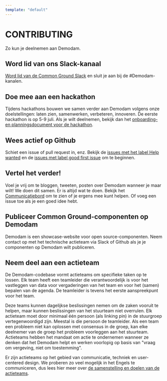 ```yaml
---
template: "default"
---
```


# CONTRIBUTING

Zo kun je deelnemen aan Demodam.

## Word lid van ons Slack-kanaal
[Word lid van de Common Ground Slack](https://join.slack.com/t/samenorganiseren/shared_invite/zt-dex1d7sk-wy11sKYWCF0qQYjJHSMW5Q) en sluit je aan bij de #Demodam-kanalen.

## Doe mee aan een hackathon
Tijdens hackathons bouwen we samen verder aan Demodam volgens onze doelstellingen: laten zien, samenwerken, verbeteren, innoveren. De eerste hackathon is op 5-9 juli. Als je wilt deelnemen, bekijk dan het [onboarding- en planningsdocument voor de hackathon](https://docs.google.com/presentation/d/1ueLpnCIA06f05uuSTop8DU9olLb0M34iR_HrjsebRfI/edit#slide=id.p).

## Wees actief op Github
Schiet een issue of pull request in, enz. Bekijk de [issues met het label Help wanted](https://github.com/demodam/demodam.org/issues?q=is%3Aissue+is%3Aopen+label%3A%22help+wanted%22) en de [issues met label good first issue](https://github.com/demodam/demodam.org/labels/good%20first%20issue) om te beginnen.

## Vertel het verder!
Voel je vrij om te bloggen, tweeten, posten over Demodam wanneer je maar wilt! We doen dit samen. Er is altijd wat te doen. Bekijk het [Communicatiebord](https://github.com/demodam/demodam.org/projects/1) om te zien of je ergens mee kunt helpen. Of voeg een issue toe als je een goed idee hebt.

## Publiceer Common Ground-componenten op Demodam
Demodam is een showcase-website voor open source-componenten. Neem contact op met het technische actieteam via Slack of Github als je je componenten op Demodam wilt publiceren.

## Neem deel aan een actieteam

De Demodam-codebase vormt actieteams om specifieke taken op te lossen. Elk team heeft een teamleider die verantwoordelijk is voor het vastleggen van data voor vergaderingen van het team en voor het (samen) bepalen van de agenda. De teamleider is tevens het eerste aanspreekpunt voor het team.

Deze teams kunnen dagelijkse beslissingen nemen om de zaken vooruit te helpen, maar kunnen beslissingen van het stuurteam niet overrulen. Elk actieteam moet door minimaal één persoon (als linking pin) in de stuurgroep vertegenwoordigd zijn. Meestal is die persoon de teamleider. Als een team een probleem niet kan oplossen met consensus in de groep, kan elke deelnemer van de groep het probleem voorleggen aan het stuurteam. Actieteams hebben het mandaat om actie te ondernemen wanneer ze denken dat het Demodam helpt en werken voorlopig op basis van "vraag om vergeving, niet om toestemming". 

Er zijn actieteams op het gebied van communicatie, techniek en user-centered design. We proberen zo veel mogelijk in het Engels te communiceren, dus lees hier meer over [de samenstelling en doelen van de actieteams](CONTRIBUTING.MD#take-part-in-an-action-team).  

